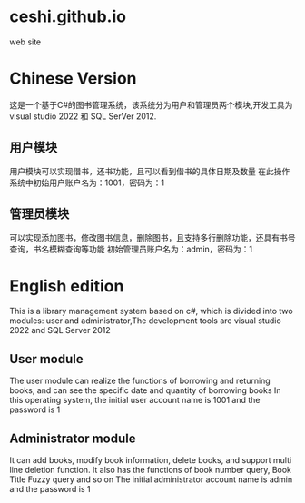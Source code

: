 # ceshi.github.io
web site
# Chinese Version
这是一个基于C#的图书管理系统，该系统分为用户和管理员两个模块,开发工具为 visual studio 2022 和 SQL SerVer 2012.
## 用户模块
用户模块可以实现借书，还书功能，且可以看到借书的具体日期及数量
在此操作系统中初始用户账户名为：1001，密码为：1
## 管理员模块
可以实现添加图书，修改图书信息，删除图书，且支持多行删除功能，还具有书号查询，书名模糊查询等功能
初始管理员账户名为：admin，密码为：1
# English edition
This is a library management system based on c#, which is divided into two modules: user and administrator,The development tools are visual studio 2022 and SQL Server 2012
## User module
The user module can realize the functions of borrowing and returning books, and can see the specific date and quantity of borrowing books
In this operating system, the initial user account name is 1001 and the password is 1
## Administrator module
It can add books, modify book information, delete books, and support multi line deletion function. It also has the functions of book number query, Book Title Fuzzy query and so on
The initial administrator account name is admin and the password is 1
